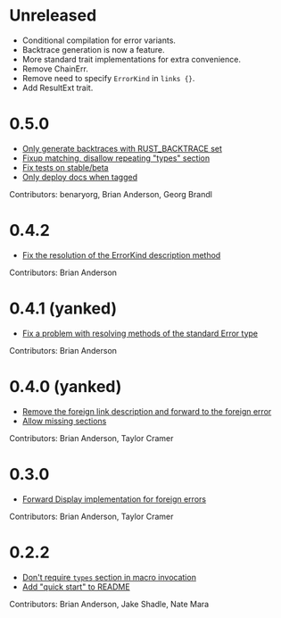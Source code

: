 # Unreleased

- Conditional compilation for error variants.
- Backtrace generation is now a feature.
- More standard trait implementations for extra convenience.
- Remove ChainErr.
- Remove need to specify `ErrorKind` in `links {}`.
- Add ResultExt trait.

# 0.5.0

- [Only generate backtraces with RUST_BACKTRACE set](https://github.com/brson/error-chain/pull/27)
- [Fixup matching, disallow repeating "types" section](https://github.com/brson/error-chain/pull/26)
- [Fix tests on stable/beta](https://github.com/brson/error-chain/pull/28)
- [Only deploy docs when tagged](https://github.com/brson/error-chain/pull/30)

Contributors: benaryorg, Brian Anderson, Georg Brandl

# 0.4.2

- [Fix the resolution of the ErrorKind description method](https://github.com/brson/error-chain/pull/24)

Contributors: Brian Anderson

# 0.4.1 (yanked)

- [Fix a problem with resolving methods of the standard Error type](https://github.com/brson/error-chain/pull/22)

Contributors: Brian Anderson

# 0.4.0 (yanked)

- [Remove the foreign link description and forward to the foreign error](https://github.com/brson/error-chain/pull/19)
- [Allow missing sections](https://github.com/brson/error-chain/pull/17)

Contributors: Brian Anderson, Taylor Cramer

# 0.3.0

- [Forward Display implementation for foreign errors](https://github.com/brson/error-chain/pull/13)

Contributors: Brian Anderson, Taylor Cramer

# 0.2.2

- [Don't require `types` section in macro invocation](https://github.com/brson/error-chain/pull/8)
- [Add "quick start" to README](https://github.com/brson/error-chain/pull/9)

Contributors: Brian Anderson, Jake Shadle, Nate Mara
